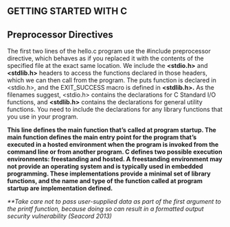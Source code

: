 ## GETTING STARTED WITH C
## Preprocessor Directives
The first two lines of the hello.c program use the #include preprocessor directive,
which behaves as if you replaced it with the contents of the specified
file at the exact same location. We include the **<stdio.h>** and **<stdlib.h>** headers
to access the functions declared in those headers, which we can then
call from the program. The puts function is declared in <stdio.h>, and the
EXIT_SUCCESS macro is defined in **<stdlib.h>.** As the filenames suggest, <stdio.h>
contains the declarations for C Standard I/O functions, and **<stdlib.h>** contains
the declarations for general utility functions. You need to include the
declarations for any library functions that you use in your program.

**This line defines the main function that’s called at program startup. The
main function defines the main entry point for the program that’s executed
in a hosted environment when the program is invoked from the command
line or from another program. C defines two possible execution environments:
freestanding and hosted. A freestanding environment may not provide
an operating system and is typically used in embedded programming.
These implementations provide a minimal set of library functions, and the
name and type of the function called at program startup are implementation
defined.**

_**Take care not to pass user-supplied data as part of the first argument to the printf function, because doing so can result in a formatted output security vulnerability (Seacord 2013)_


